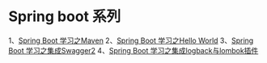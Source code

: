 # Spring boot 系列
1、<a href='https://blog.csdn.net/qq_20698983/article/details/83824767'>Spring Boot 学习之Maven</a>
2、<a href='https://blog.csdn.net/qq_20698983/article/details/83828647'>Spring Boot 学习之Hello World</a>
3、<a href='https://blog.csdn.net/qq_20698983/article/details/83830284'>Spring Boot 学习之集成Swagger2</a>
4、<a href=''>Spring Boot 学习之集成logback与lombok插件</a>


